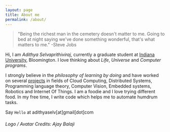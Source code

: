 ```yaml
---
layout: page
title: About me
permalink: /about/
---
```


>"Being the richest man in the cemetery doesn't matter to me. Going to bed at night saying we've done something wonderful, that's what matters to me." -Steve Jobs

Hi, I am *Adithya Selvaprithiviraj*, currently a graduate student at <a href="https://cs.indiana.edu">Indiana University</a>, Bloomington. I love thinking about *Life*, *Universe* and *Computer programs*.

 I strongly believe in the *philosophy of learning by doing* and have worked on several [projects](/projects) in fields of Cloud Computing, Distributed Systems, Programming language theory, Computer Vision, Embedded systems, Robotics and Internet Of Things. I am a foodie and I love trying different food. In my free time, I write code which helps me to automate humdrum tasks.

Say `Hello` at adithyaselv[at]gmail[dot]com 

###### Logo / Avatar Credits: Ajay Balaji
